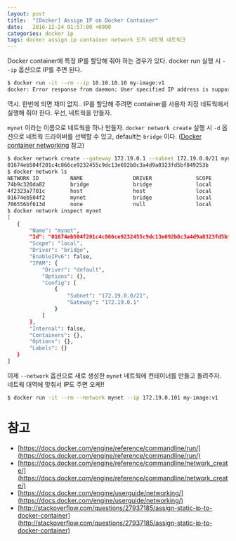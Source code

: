 ```yaml
---
layout: post
title:  "[Docker] Assign IP on Docker Container"
date:   2016-12-24 01:57:00 +0900
categories: docker ip
tags: docker assign ip container network 도커 네트웍 네트워크
---
```


Docker container에 특정 IP를 할당해 줘야 하는 경우가 있다. docker run 실행 시 `--ip` 옵션으로 IP를 주면 된다.

```bash
$ docker run -it --rm --ip 10.10.10.10 my-image:v1
docker: Error response from daemon: User specified IP address is supported on user defined networks only.
```

역시. 한번에 되면 재미 없지.. IP를 할당해 주려면 container를 사용자 지정 네트웍에서 실행해 줘야 한다. 우선, 네트웍을 만들자.

`mynet` 이라는 이름으로 네트웍을 하나 만들자. `docker network create` 실행 시 `-d` 옵션으로 네트웍 드라이버를 선택할 수 있고, default는 `bridge` 이다. ([Docker container networking](https://docs.docker.com/engine/userguide/networking/) 참고)

```bash
$ docker network create --gateway 172.19.0.1 --subnet 172.19.0.0/21 mynet
01674eb504f201c4c866ce9232455c9dc13e692b8c3a4d9a0323fd5bf849253b
$ docker network ls
NETWORK ID          NAME                DRIVER              SCOPE
74b9c320da82        bridge              bridge              local
4f2323a7701c        host                host                local
01674eb504f2        mynet               bridge              local
706556bf613d        none                null                local
$ docker network inspect mynet
[
   {
       "Name": "mynet",
       "Id": "01674eb504f201c4c866ce9232455c9dc13e692b8c3a4d9a0323fd5bf849253b",
       "Scope": "local",
       "Driver": "bridge",
       "EnableIPv6": false,
       "IPAM": {
           "Driver": "default",
           "Options": {},
           "Config": [
               {
                   "Subnet": "172.19.0.0/21",
                   "Gateway": "172.19.0.1"
               }
           ]
       },
       "Internal": false,
       "Containers": {},
       "Options": {},
       "Labels": {}
   }
]
```

이제 `--network` 옵션으로 새로 생성한 `mynet` 네트웍에 컨테이너를 만들고 돌려주자. 네트웍 대역에 맞춰서 IP도 주면 오케!!

```bash
$ docker run -it --rm --network mynet --ip 172.19.0.101 my-image:v1
```

# 참고
- [https://docs.docker.com/engine/reference/commandline/run/](https://docs.docker.com/engine/reference/commandline/run/)
- [https://docs.docker.com/engine/reference/commandline/network_create/](https://docs.docker.com/engine/reference/commandline/network_create/)
- [https://docs.docker.com/engine/userguide/networking/](https://docs.docker.com/engine/userguide/networking/)
- [http://stackoverflow.com/questions/27937185/assign-static-ip-to-docker-container](http://stackoverflow.com/questions/27937185/assign-static-ip-to-docker-container)
